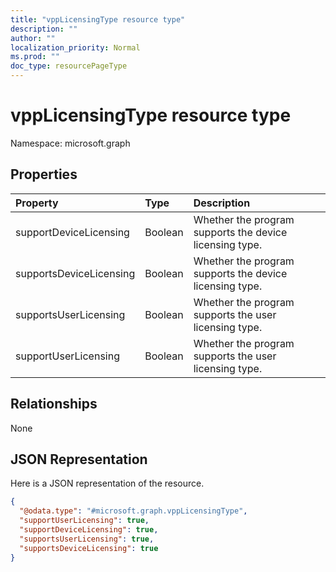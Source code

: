 ```yaml
---
title: "vppLicensingType resource type"
description: ""
author: ""
localization_priority: Normal
ms.prod: ""
doc_type: resourcePageType
---
```


# vppLicensingType resource type


Namespace: microsoft.graph



## Properties
|Property|Type|Description|
|:---|:---|:---|
|supportDeviceLicensing|Boolean|Whether the program supports the device licensing type.|
|supportsDeviceLicensing|Boolean|Whether the program supports the device licensing type.|
|supportsUserLicensing|Boolean|Whether the program supports the user licensing type.|
|supportUserLicensing|Boolean|Whether the program supports the user licensing type.|

## Relationships
None

## JSON Representation
Here is a JSON representation of the resource.
<!-- {
  "blockType": "resource",
  "@odata.type": "microsoft.graph.vppLicensingType"
}
-->
``` json
{
  "@odata.type": "#microsoft.graph.vppLicensingType",
  "supportUserLicensing": true,
  "supportDeviceLicensing": true,
  "supportsUserLicensing": true,
  "supportsDeviceLicensing": true
}
```

